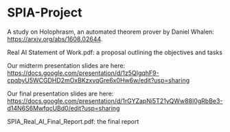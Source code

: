 # SPIA-Project

A study on Holophrasm, an automated theorem prover by Daniel Whalen: https://arxiv.org/abs/1608.02644.

Real AI Statement of Work.pdf: a proposal outlining the objectives and tasks

Our midterm presentation slides are here: https://docs.google.com/presentation/d/1z5QIgqhF9-cpqbyU5WCGDHD2mOxBKzxvqGre6x0Hw6w/edit?usp=sharing

Our final presentation slides are here: https://docs.google.com/presentation/d/1rGYZapNi5T21yQWw88I0gRbBe3-d14N6S6MwfqcUBd0/edit?usp=sharing

SPIA_Real_AI_Final_Report.pdf: the final report
